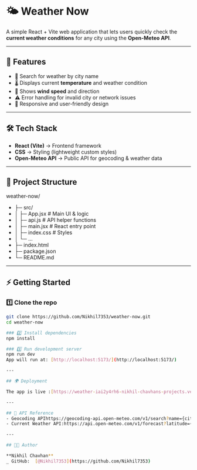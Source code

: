 # 🌤️ Weather Now  

A simple React + Vite web application that lets users quickly check the **current weather conditions** for any city using the **Open-Meteo API**.  

---

## 🚀 Features  
- 🔎 Search for weather by city name  
- 🌡️ Displays current **temperature** and weather condition  
- 💨 Shows **wind speed** and direction  
- ⚠️ Error handling for invalid city or network issues  
- 📱 Responsive and user-friendly design  

---

## 🛠️ Tech Stack  
- **React (Vite)** → Frontend framework  
- **CSS** → Styling (lightweight custom styles)  
- **Open-Meteo API** → Public API for geocoding & weather data  

---

## 📂 Project Structure  
weather-now/
- ├─ src/
- │ ├─ App.jsx # Main UI & logic
- │ ├─ api.js # API helper functions
- │ ├─ main.jsx # React entry point
- │ ├─ index.css # Styles
- │ └─ ...
- ├─ index.html
- ├─ package.json
- └─ README.md


---

## ⚡ Getting Started  

### 1️⃣ Clone the repo  
```bash
git clone https://github.com/Nikhil7353/weather-now.git
cd weather-now

### 2️⃣ Install dependencies
npm install

### 3️⃣ Run development server
npm run dev
App will run at: [http://localhost:5173/](http://localhost:5173/)

---

## 🌍 Deployment

The app is live :[https://weather-iai2y4rh6-nikhil-chavhans-projects.vercel.app](https://weather-iai2y4rh6-nikhil-chavhans-projects.vercel.app)

---

## 📖 API Reference
- Geocoding APIhttps://geocoding-api.open-meteo.com/v1/search?name={city}
- Current Weather API:https://api.open-meteo.com/v1/forecast?latitude={lat}&longitude={lon}&current_weather=true

---

## 👨‍💻 Author

**Nikhil Chavhan**
_ GitHub:  [@Nikhil7353](https://github.com/Nikhil7353)
